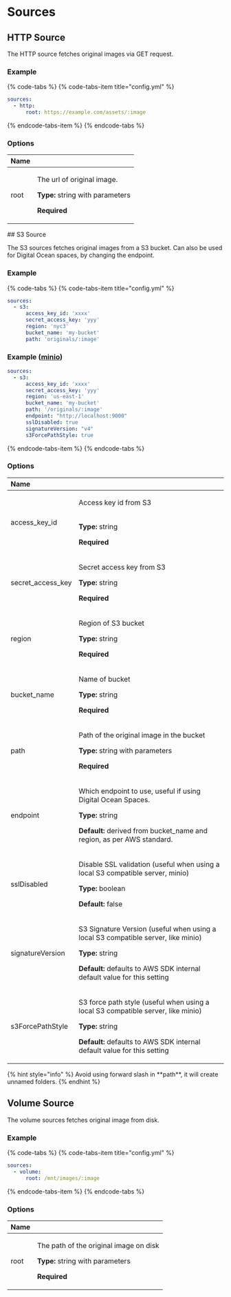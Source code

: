# Sources

## HTTP Source

The HTTP source fetches original images via GET request.

### Example

{% code-tabs %}
{% code-tabs-item title="config.yml" %}
```yaml
sources:
  - http:
      root: https://example.com/assets/:image
```
{% endcode-tabs-item %}
{% endcode-tabs %}

### Options

<table>
  <thead>
    <tr>
      <th style="text-align:left">Name</th>
      <th style="text-align:left"></th>
    </tr>
  </thead>
  <tbody>
    <tr>
      <td style="text-align:left">root</td>
      <td style="text-align:left">
        <p>The url of original image.</p>
        <p></p>
        <p><b>Type: </b>string with parameters</p>
        <p><b>Required</b>
        </p>
      </td>
    </tr>
  </tbody>
</table>## S3 Source

The S3 sources fetches original images from a S3 bucket. Can also be used for Digital Ocean spaces, by changing the endpoint.

### Example

{% code-tabs %}
{% code-tabs-item title="config.yml" %}
```yaml
sources:
  - s3:
      access_key_id: 'xxxx'
      secret_access_key: 'yyy'
      region: 'nyc3'
      bucket_name: 'my-bucket'
      path: 'originals/:image'
```

### Example ([minio](https://min.io/))
```yaml
sources:
  - s3:
      access_key_id: 'xxxx'
      secret_access_key: 'yyy'
      region: 'us-east-1'
      bucket_name: 'my-bucket'
      path: '/originals/:image'
      endpoint: "http://localhost:9000"
      sslDisabled: true
      signatureVersion: "v4"
      s3ForcePathStyle: true
```

{% endcode-tabs-item %}
{% endcode-tabs %}

### Options

<table>
  <thead>
    <tr>
      <th style="text-align:left">Name</th>
      <th style="text-align:left"></th>
    </tr>
  </thead>
  <tbody>
    <tr>
      <td style="text-align:left">access_key_id</td>
      <td style="text-align:left">
        <p>Access key id from S3</p>
        <p>
          <br /><b>Type: </b>string</p>
        <p><b>Required</b>
        </p>
      </td>
    </tr>
    <tr>
      <td style="text-align:left">secret_access_key</td>
      <td style="text-align:left">
        <p>Secret access key from S3</p>
        <p></p>
        <p><b>Type: </b>string</p>
        <p><b>Required</b>
        </p>
      </td>
    </tr>
    <tr>
      <td style="text-align:left">region</td>
      <td style="text-align:left">
        <p>Region of S3 bucket</p>
        <p></p>
        <p><b>Type: </b>string</p>
        <p><b>Required</b>
        </p>
      </td>
    </tr>
    <tr>
      <td style="text-align:left">bucket_name</td>
      <td style="text-align:left">
        <p>Name of bucket</p>
        <p></p>
        <p><b>Type: </b>string</p>
        <p><b>Required</b>
        </p>
      </td>
    </tr>
    <tr>
      <td style="text-align:left">path</td>
      <td style="text-align:left">
        <p>Path of the original image in the bucket</p>
        <p></p>
        <p><b>Type: </b>string with parameters</p>
        <p><b>Required</b>
        </p>
      </td>
    </tr>
    <tr>
      <td style="text-align:left">endpoint</td>
      <td style="text-align:left">
        <p>Which endpoint to use, useful if using Digital Ocean Spaces.</p>
        <p></p>
        <p><b>Type: </b>string</p>
        <p><b>Default: </b>derived from bucket_name and region, as per AWS standard.</p>
      </td>
    </tr>
    <tr>
      <td style="text-align:left">sslDisabled</td>
      <td style="text-align:left">
        <p>Disable SSL validation (useful when using a local S3 compatible server, minio)</p>
        <p></p>
        <p><b>Type: </b>boolean</p>
        <p><b>Default: </b>false</p>
      </td>
    </tr>
    <tr>
      <td style="text-align:left">signatureVersion</td>
      <td style="text-align:left">
        <p>S3 Signature Version (useful when using a local S3 compatible server, like minio)</p>
        <p></p>
        <p><b>Type: </b>string</p>
        <p><b>Default: </b>defaults to AWS SDK internal default value for this setting</p>
      </td>
    </tr>
    <tr>
      <td style="text-align:left">s3ForcePathStyle</td>
      <td style="text-align:left">
        <p>S3 force path style (useful when using a local S3 compatible server, like minio)</p>
        <p></p>
        <p><b>Type: </b>string</p>
        <p><b>Default: </b>defaults to AWS SDK internal default value for this setting</p>
      </td>
    </tr>
  </tbody>
</table>{% hint style="info" %}
Avoid using forward slash in **path**, it will create unnamed folders.
{% endhint %}

## Volume Source

The volume sources fetches original image from disk.

### Example

{% code-tabs %}
{% code-tabs-item title="config.yml" %}
```yaml
sources:
  - volume:
      root: /mnt/images/:image
```
{% endcode-tabs-item %}
{% endcode-tabs %}

### Options

<table>
  <thead>
    <tr>
      <th style="text-align:left">Name</th>
      <th style="text-align:left"></th>
    </tr>
  </thead>
  <tbody>
    <tr>
      <td style="text-align:left">root</td>
      <td style="text-align:left">
        <p>The path of the original image on disk</p>
        <p></p>
        <p><b>Type: </b>string with parameters</p>
        <p><b>Required</b>
        </p>
      </td>
    </tr>
  </tbody>
</table>

